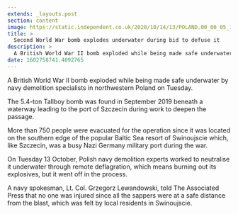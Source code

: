 ```yaml
--- 
extends: _layouts.post 
section: content 
image: https://static.independent.co.uk/2020/10/14/13/POLAND.00_00_05_14.Still001.jpg 
title: > 
  Second World War bomb explodes underwater during bid to defuse it 
description: > 
  A British World War II bomb exploded while being made safe underwater by navy demolition specialists in northwestern Poland on Tuesday.The 5.4-ton Tallboy bomb was found in September 2019 beneath a waterway leading to the port of Szczecin during work to deepen the passage.More than 750 people were evacuated for the operation since it was located on the southern edge of the popular Baltic Sea resort of Swinoujscie which, like Szczecin, was a busy Nazi Germany military port during the war.On Tuesday 13 October, Polish navy demolition experts worked to neutralise it underwater through remote deflagration, which means burning out its explosives, but it went off in the process.A navy spokesman, Lt. Col. Grzegorz Lewandowski, told The Associated Press that no one was injured since all the sappers were at a safe distance from the blast, which was felt by local residents in Swinoujscie. 
date: 1602758741.4092765 
--- 
```

A British World War II bomb exploded while being made safe underwater by navy demolition specialists in northwestern Poland on Tuesday.

The 5.4-ton Tallboy bomb was found in September 2019 beneath a waterway leading to the port of Szczecin during work to deepen the passage.

More than 750 people were evacuated for the operation since it was located on the southern edge of the popular Baltic Sea resort of Swinoujscie which, like Szczecin, was a busy Nazi Germany military port during the war.

On Tuesday 13 October, Polish navy demolition experts worked to neutralise it underwater through remote deflagration, which means burning out its explosives, but it went off in the process.

A navy spokesman, Lt. Col. Grzegorz Lewandowski, told The Associated Press that no one was injured since all the sappers were at a safe distance from the blast, which was felt by local residents in Swinoujscie.
